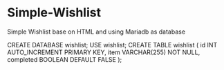 # Simple-Wishlist
Simple Wishlist base on HTML and using Mariadb as database

CREATE DATABASE wishlist;
USE wishlist;
CREATE TABLE wishlist (
    id INT AUTO_INCREMENT PRIMARY KEY,
    item VARCHAR(255) NOT NULL,
    completed BOOLEAN DEFAULT FALSE
);
